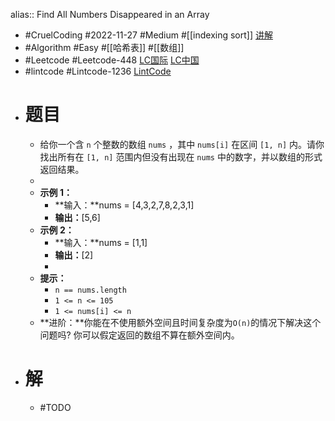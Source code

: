 alias:: Find All Numbers Disappeared in an Array

- #CruelCoding #2022-11-27 #Medium #[[indexing sort]] [讲解](https://youtu.be/qXmiyP0BvQM)
- #Algorithm #Easy #[[哈希表]] #[[数组]]
- #Leetcode #Leetcode-448 [LC国际](https://leetcode.com/problems/find-all-numbers-disappeared-in-an-array/) [LC中国](https://leetcode.cn/problems/find-all-numbers-disappeared-in-an-array/)
- #lintcode #Lintcode-1236 [LintCode](https://www.lintcode.com/problem/1236/)
- # 题目
	- 给你一个含 `n` 个整数的数组 `nums` ，其中 `nums[i]` 在区间 `[1, n]` 内。请你找出所有在 `[1, n]` 范围内但没有出现在 `nums` 中的数字，并以数组的形式返回结果。
	-
	- **示例 1：**
		- **输入：**nums = [4,3,2,7,8,2,3,1]
		- **输出：**[5,6]
	- **示例 2：**
		- **输入：**nums = [1,1]
		- **输出：**[2]
		-
	- **提示：**
		- `n == nums.length`
		- `1 <= n <= 105`
		- `1 <= nums[i] <= n`
	- **进阶：**你能在不使用额外空间且时间复杂度为`O(n)`的情况下解决这个问题吗? 你可以假定返回的数组不算在额外空间内。
- # 解
	- #TODO